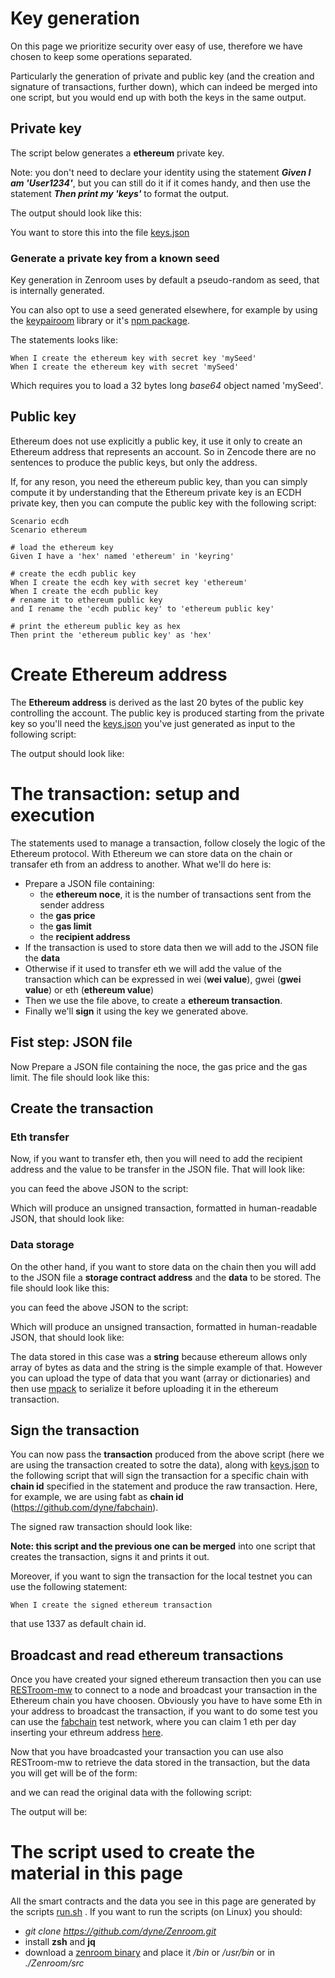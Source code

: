 # Key generation

On this page we prioritize security over easy of use, therefore we have chosen to keep some operations separated.

Particularly the generation of private and public key (and the creation and signature of transactions, further down), which can indeed be merged into one script, but you would end up with both the keys in the same output.

## Private key
The script below generates a **ethereum** private key.

Note: you don't need to declare your identity using the statement ***Given I am 'User1234'***, but you can still do it if it comes handy, and then use the statement ***Then print my 'keys'*** to format the output.

[](../_media/examples/zencode_cookbook/ethereum/alice_keygen.zen ':include :type=code gherkin')

The output should look like this:

[](../_media/examples/zencode_cookbook/ethereum/alice_keys.json ':include :type=code json')

You want to store this into the file
<a href="../_media/examples/zencode_cookbook/ethereum/alice_keys.json" download>keys.json</a>

### Generate a private key from a known seed

Key generation in Zenroom uses by default a pseudo-random as seed, that is internally generated. 

You can also opt to use a seed generated elsewhere, for example by using the [keypairoom](https://github.com/ledgerproject/keypairoom) library or it's [npm package](https://www.npmjs.com/package/keypair-lib). 

The statements looks like:

```gherkin
When I create the ethereum key with secret key 'mySeed'
When I create the ethereum key with secret 'mySeed'
```
Which requires you to load a 32 bytes long *base64* object named 'mySeed'.


## Public key

Ethereum does not use explicitly a public key, it use it only to create an Ethereum address that represents an account. So in Zencode there are no sentences to produce the public keys, but only the address.

If, for any reson, you need the ethereum public key, than you can simply compute it by understanding that the Ethereum private key is an ECDH private key, then you can compute the public key with the following script:

```gherkin
Scenario ecdh
Scenario ethereum

# load the ethereum key
Given I have a 'hex' named 'ethereum' in 'keyring'

# create the ecdh public key
When I create the ecdh key with secret key 'ethereum'
When I create the ecdh public key
# rename it to ethereum public key
and I rename the 'ecdh public key' to 'ethereum public key'

# print the ethereum public key as hex
Then print the 'ethereum public key' as 'hex'
```

# Create Ethereum address


The **Ethereum address** is derived as the last 20 bytes of the public key controlling the account. The public key is produced starting from the private key so you'll need the <a href="../_media/examples/zencode_cookbook/ethereum/alice_keys.json" download>keys.json</a> you've just generated as input to the following script: 

[](../_media/examples/zencode_cookbook/ethereum/alice_addrgen.zen ':include :type=code gherkin')

The output should look like:

[](../_media/examples/zencode_cookbook/ethereum/alice_address.json ':include :type=code json')


# The transaction: setup and execution

The statements used to manage a transaction, follow closely the logic of the Ethereum protocol. With Ethereum we can store data on the chain or transafer eth from an address to another. What we'll do here is:

* Prepare a JSON file containing:
  * the **ethereum noce**, it is the number of transactions sent from the sender address
  * the **gas price**
  * the **gas limit**
  * the **recipient address**
* If the transaction is used to store data then we will add to the JSON file the **data**
* Otherwise if it used to transfer eth we will add the value of the transaction which can be  expressed in wei (**wei value**), gwei (**gwei value**) or eth (**ethereum value**)
* Then we use the file above, to create a **ethereum transaction**.
* Finally we'll **sign** it using the key we generated above.

## Fist step: JSON file

Now Prepare a JSON file containing the noce, the gas price and the gas limit. The file should look like this:

[](../_media/examples/zencode_cookbook/ethereum/doc_tx_information.json ':include :type=code json')

## Create the transaction

### Eth transfer

Now, if you want to transfer eth, then you will need to add the recipient address and the value to be transfer in the JSON file. That will look like:

[](../_media/examples/zencode_cookbook/ethereum/doc_tx_information_eth.json ':include :type=code json')

you can feed the above JSON to the script:

[](../_media/examples/zencode_cookbook/ethereum/doc_transaction.zen ':include :type=code gherkin')

Which will produce an unsigned transaction, formatted in human-readable JSON, that should look like:

[](../_media/examples/zencode_cookbook/ethereum/doc_alice_to_bob_transaction.json ':include :type=code json')

### Data storage

On the other hand, if you want to store data on the chain then you will add to the JSON file a **storage contract address** and the **data** to be stored. The file should look like this:

[](../_media/examples/zencode_cookbook/ethereum/doc_tx_information_data.json ':include :type=code json')

you can feed the above JSON to the script:

[](../_media/examples/zencode_cookbook/ethereum/doc_transaction_storage.zen ':include :type=code gherkin')


Which will produce an unsigned transaction, formatted in human-readable JSON, that should look like:

[](../_media/examples/zencode_cookbook/ethereum/doc_alice_storage_tx.json ':include :type=code json')

The data stored in this case was a **string** because ethereum allows only array of bytes as data and the string is the simple example of that. However you can upload the type of data that you want (array or dictionaries) and then use [mpack](https://dev.zenroom.org/#/pages/zencode-cookbook-when) to serialize it before uploading it in the ethereum transaction.


## Sign the transaction

You can now pass the **transaction** produced from the above script (here we are using the transaction created to sotre the data), along with <a href="../_media/examples/zencode_cookbook/ethereum/alice_keys.json" download>keys.json</a> to the following script that will sign the transaction for a specific chain with **chain id** specified in the statement and produce the raw transaction. Here, for example, we are using fabt as **chain id** (https://github.com/dyne/fabchain).

[](../_media/examples/zencode_cookbook/ethereum/doc_sign_transaction.zen ':include :type=code gherkin')

The signed raw transaction should look like:

[](../_media/examples/zencode_cookbook/ethereum/doc_signed_tx.json ':include :type=code json')

**Note: this script and the previous one can be merged** into one script that creates the transaction, signs it and prints it out.

Moreover, if you want to sign the transaction for the local testnet you can use the following statement:

```gherkin
When I create the signed ethereum transaction
```
that use 1337 as default chain id.

## Broadcast and read ethereum transactions

Once you have created your signed ethereum transaction then you can use [RESTroom-mw](https://dev.zenroom.org/#/pages/restroom-mw) to connect to a node and broadcast your transaction in the Ethereum chain you have choosen. Obviously you have to have some Eth in your address to broadcast the transaction, if you want to do some test you can use the [fabchain](https://github.com/dyne/fabchain) test network, where you can claim 1 eth per day inserting your ethreum address [here](http://test.fabchain.net:5000/).

Now that you have broadcasted your transaction you can use also RESTroom-mw to retrieve the data stored in the transaction, but the data you will get will be of the form:

[](../_media/examples/zencode_cookbook/ethereum/doc_read_stored_string.json ':include :type=code json')

and we can read the original data with the following script:

[](../_media/examples/zencode_cookbook/ethereum/doc_read_stored_string.zen ':include :type=code gherkin')

The output will be:

[](../_media/examples/zencode_cookbook/ethereum/doc_retrieved_data.json ':include :type=code json')

# The script used to create the material in this page

All the smart contracts and the data you see in this page are generated by the scripts [run.sh](https://github.com/dyne/Zenroom/blob/master/test/zencode_ethereum/run.sh) . If you want to run the scripts (on Linux) you should: 
 - *git clone https://github.com/dyne/Zenroom.git*
 - install **zsh** and **jq**
 - download a [zenroom binary](https://zenroom.org/#downloads) and place it */bin* or */usr/bin* or in *./Zenroom/src*
